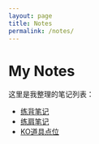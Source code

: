 ```yaml
---
layout: page
title: Notes
permalink: /notes/
---
```


# My Notes

这里是我整理的笔记列表：

- [练背笔记](/notes/note1/)
- [练肩笔记](/notes/note2/)
- [KO道具点位](/notes/note3/)
